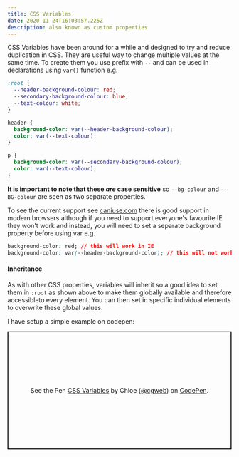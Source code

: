 ```yaml
---
title: CSS Variables
date: 2020-11-24T16:03:57.225Z
description: also known as custom properties
---
```

CSS Variables have been around for a while and designed to try and reduce duplication in CSS. They are useful way to change multiple values at the same time. To create them you use prefix with `--` and can be used in declarations using `var()` function e.g.

```css
:root {
  --header-background-colour: red;
  --secondary-background-colour: blue;
  --text-colour: white;
}

header {
  background-color: var(--header-background-colour);
  color: var(--text-colour);
}

p {
  background-color: var(--secondary-background-colour);
  color: var(--text-colour);
}
```

**It is important to note that these *are* case sensitive** so `--bg-colour` and `--BG-colour` are seen as two separate properties.

To see the current support see [caniuse.com](https://caniuse.com/?search=css%20variables) there is good support in modern browsers although if you need to support everyone's favourite IE they won't work and instead, you will need to set a separate background property before using var e.g.

```css
background-color: red; // this will work in IE
background-color: var(--header-background-color); // this will not work in IE
```

#### Inheritance

As with other CSS properties, variables will inherit so a good idea to set them in `:root` as shown above to make them globally available and therefore accessibleto every element. You can then set in specific individual elements to overwrite these global values. 

I have setup a simple example on codepen:

<p class="codepen" data-height="265" data-theme-id="light" data-default-tab="html,result" data-user="cgweb" data-slug-hash="YzGoqLQ" style="height: 265px; box-sizing: border-box; display: flex; align-items: center; justify-content: center; border: 2px solid; margin: 1em 0; padding: 1em;" data-pen-title="CSS Variables">
  <span>See the Pen <a href="https://codepen.io/cgweb/pen/YzGoqLQ">
  CSS Variables</a> by Chloe (<a href="https://codepen.io/cgweb">@cgweb</a>)
  on <a href="https://codepen.io">CodePen</a>.</span>
</p>
<script async src="https://cpwebassets.codepen.io/assets/embed/ei.js"></script>